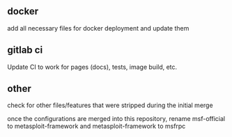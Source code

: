 ## docker
add all necessary files for docker deployment and update them


## gitlab ci
Update CI to work for pages (docs), tests, image build, etc.

## other
check for other files/features that were stripped during the initial merge

once the configurations are merged into this repository, rename msf-official to metasploit-framework and metasploit-framework to msfrpc